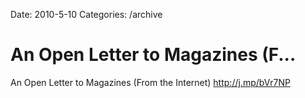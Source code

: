 Date: 2010-5-10
Categories: /archive

# An Open Letter to Magazines (F...

An Open Letter to Magazines (From the Internet) <a href="http://j.mp/bVr7NP" rel="nofollow">http://j.mp/bVr7NP</a>
